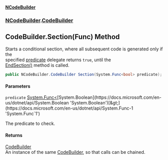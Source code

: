 #### [NCodeBuilder](index.md 'index')
### [NCodeBuilder](NCodeBuilder.md 'NCodeBuilder').[CodeBuilder](NCodeBuilder.CodeBuilder.md 'NCodeBuilder.CodeBuilder')

## CodeBuilder.Section(Func<bool>) Method

Starts a conditional section, where all subsequent code is generated only if the  
specified [predicate](NCodeBuilder.CodeBuilder.Section(System.Func_bool_).md#NCodeBuilder.CodeBuilder.Section(System.Func_bool_).predicate 'NCodeBuilder.CodeBuilder.Section(System.Func<bool>).predicate') delegate returns `true`, until the  
[EndSection()](NCodeBuilder.CodeBuilder.EndSection().md 'NCodeBuilder.CodeBuilder.EndSection()') method is called.

```csharp
public NCodeBuilder.CodeBuilder Section(System.Func<bool> predicate);
```
#### Parameters

<a name='NCodeBuilder.CodeBuilder.Section(System.Func_bool_).predicate'></a>

`predicate` [System.Func&lt;](https://docs.microsoft.com/en-us/dotnet/api/System.Func-1 'System.Func`1')[System.Boolean](https://docs.microsoft.com/en-us/dotnet/api/System.Boolean 'System.Boolean')[&gt;](https://docs.microsoft.com/en-us/dotnet/api/System.Func-1 'System.Func`1')

The predicate to check.

#### Returns
[CodeBuilder](NCodeBuilder.CodeBuilder.md 'NCodeBuilder.CodeBuilder')  
An instance of the same [CodeBuilder](NCodeBuilder.CodeBuilder.md 'NCodeBuilder.CodeBuilder'), so that calls can be chained.